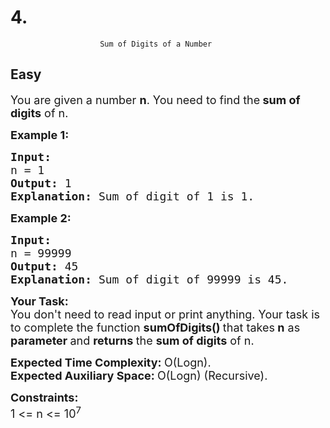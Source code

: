 # 4. 
                        Sum of Digits of a Number
## Easy
<div class="problem-statement">
                <p></p><p><span style="font-size:18px">You are given a number <strong>n</strong>. You need to find the<strong> sum of digits</strong> of n.</span></p>

<p><span style="font-size:18px"><strong>Example 1:</strong></span></p>

<pre><span style="font-size:18px"><strong>Input:
</strong>n = 1
<strong>Output: </strong>1
<strong>Explanation: </strong>Sum of digit of 1 is 1.</span></pre>

<p><span style="font-size:18px"><strong>Example 2:</strong></span></p>

<pre><span style="font-size:18px"><strong>Input:
</strong>n = 99999
<strong>Output: </strong>45
<strong>Explanation: </strong>Sum of digit of 99999 is 45.</span></pre>

<p><span style="font-size:18px"><strong>Your Task:</strong><br>
You don't need to read input or print anything. Your task is to complete the function</span><span style="font-size:18px"> <strong>sumOfDigits()&nbsp;</strong>that takes<strong> n</strong> as <strong>parameter </strong>and <strong>returns </strong>the <strong>sum of digits</strong> of n.</span></p>

<p><span style="font-size:18px"><strong>Expected Time Complexity:&nbsp;</strong>O(Logn).<br>
<strong>Expected Auxiliary Space:&nbsp;</strong>O(Logn) (Recursive).</span></p>

<p><strong><span style="font-size:18px">Constraints: </span></strong><br>
<span style="font-size:18px">1 &lt;= n &lt;= 10<sup>7</sup></span></p>
 <p></p>
            </div>